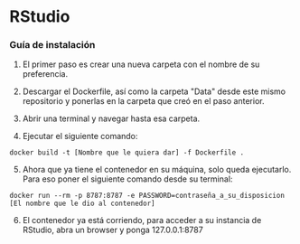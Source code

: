# RStudio

### Guía de instalación

1. El primer paso es crear una nueva carpeta con el nombre de su preferencia.

2. Descargar el Dockerfile, así como la carpeta "Data" desde este mismo repositorio y ponerlas en la carpeta que creó en el paso anterior.

3. Abrir una terminal y navegar hasta esa carpeta.

4. Ejecutar el siguiente comando:

````
docker build -t [Nombre que le quiera dar] -f Dockerfile .
````

5. Ahora que ya tiene el contenedor en su máquina, solo queda ejecutarlo. Para eso poner el siguiente comando desde su terminal:

````
docker run --rm -p 8787:8787 -e PASSWORD=contraseña_a_su_disposicion [El nombre que le dio al contenedor]
````

6. El contenedor ya está corriendo, para acceder a su instancia de RStudio, abra un browser y ponga 127.0.0.1:8787

